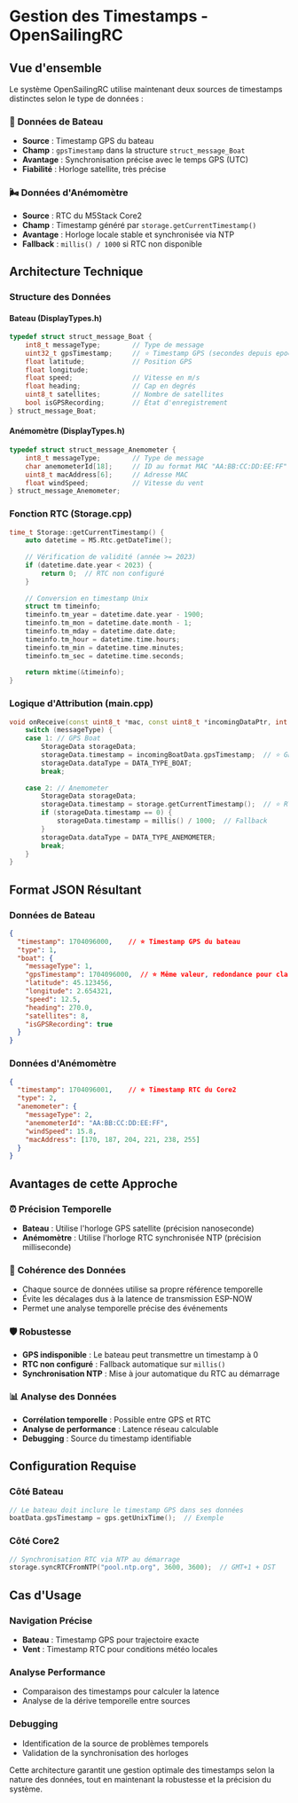 # Gestion des Timestamps - OpenSailingRC

## Vue d'ensemble

Le système OpenSailingRC utilise maintenant deux sources de timestamps distinctes selon le type de données :

### 🚢 **Données de Bateau**
- **Source** : Timestamp GPS du bateau
- **Champ** : `gpsTimestamp` dans la structure `struct_message_Boat`
- **Avantage** : Synchronisation précise avec le temps GPS (UTC)
- **Fiabilité** : Horloge satellite, très précise

### 🌬️ **Données d'Anémomètre**
- **Source** : RTC du M5Stack Core2
- **Champ** : Timestamp généré par `storage.getCurrentTimestamp()`
- **Avantage** : Horloge locale stable et synchronisée via NTP
- **Fallback** : `millis() / 1000` si RTC non disponible

## Architecture Technique

### Structure des Données

#### Bateau (DisplayTypes.h)
```cpp
typedef struct struct_message_Boat {
    int8_t messageType;        // Type de message
    uint32_t gpsTimestamp;     // ⭐ Timestamp GPS (secondes depuis epoch Unix)
    float latitude;            // Position GPS
    float longitude;
    float speed;               // Vitesse en m/s
    float heading;             // Cap en degrés
    uint8_t satellites;        // Nombre de satellites
    bool isGPSRecording;       // État d'enregistrement
} struct_message_Boat;
```

#### Anémomètre (DisplayTypes.h)
```cpp
typedef struct struct_message_Anemometer {
    int8_t messageType;        // Type de message
    char anemometerId[18];     // ID au format MAC "AA:BB:CC:DD:EE:FF"
    uint8_t macAddress[6];     // Adresse MAC
    float windSpeed;           // Vitesse du vent
} struct_message_Anemometer;
```

### Fonction RTC (Storage.cpp)
```cpp
time_t Storage::getCurrentTimestamp() {
    auto datetime = M5.Rtc.getDateTime();
    
    // Vérification de validité (année >= 2023)
    if (datetime.date.year < 2023) {
        return 0;  // RTC non configuré
    }
    
    // Conversion en timestamp Unix
    struct tm timeinfo;
    timeinfo.tm_year = datetime.date.year - 1900;
    timeinfo.tm_mon = datetime.date.month - 1;
    timeinfo.tm_mday = datetime.date.date;
    timeinfo.tm_hour = datetime.time.hours;
    timeinfo.tm_min = datetime.time.minutes;
    timeinfo.tm_sec = datetime.time.seconds;
    
    return mktime(&timeinfo);
}
```

### Logique d'Attribution (main.cpp)
```cpp
void onReceive(const uint8_t *mac, const uint8_t *incomingDataPtr, int len) {
    switch (messageType) {
    case 1: // GPS Boat
        StorageData storageData;
        storageData.timestamp = incomingBoatData.gpsTimestamp;  // ⭐ GPS
        storageData.dataType = DATA_TYPE_BOAT;
        break;
        
    case 2: // Anemometer
        StorageData storageData;
        storageData.timestamp = storage.getCurrentTimestamp();  // ⭐ RTC
        if (storageData.timestamp == 0) {
            storageData.timestamp = millis() / 1000;  // Fallback
        }
        storageData.dataType = DATA_TYPE_ANEMOMETER;
        break;
    }
}
```

## Format JSON Résultant

### Données de Bateau
```json
{
  "timestamp": 1704096000,    // ⭐ Timestamp GPS du bateau
  "type": 1,
  "boat": {
    "messageType": 1,
    "gpsTimestamp": 1704096000,  // ⭐ Même valeur, redondance pour clarté
    "latitude": 45.123456,
    "longitude": 2.654321,
    "speed": 12.5,
    "heading": 270.0,
    "satellites": 8,
    "isGPSRecording": true
  }
}
```

### Données d'Anémomètre
```json
{
  "timestamp": 1704096001,    // ⭐ Timestamp RTC du Core2
  "type": 2,
  "anemometer": {
    "messageType": 2,
    "anemometerId": "AA:BB:CC:DD:EE:FF",
    "windSpeed": 15.8,
    "macAddress": [170, 187, 204, 221, 238, 255]
  }
}
```

## Avantages de cette Approche

### ⏰ **Précision Temporelle**
- **Bateau** : Utilise l'horloge GPS satellite (précision nanoseconde)
- **Anémomètre** : Utilise l'horloge RTC synchronisée NTP (précision milliseconde)

### 🔄 **Cohérence des Données**
- Chaque source de données utilise sa propre référence temporelle
- Évite les décalages dus à la latence de transmission ESP-NOW
- Permet une analyse temporelle précise des événements

### 🛡️ **Robustesse**
- **GPS indisponible** : Le bateau peut transmettre un timestamp à 0
- **RTC non configuré** : Fallback automatique sur `millis()`
- **Synchronisation NTP** : Mise à jour automatique du RTC au démarrage

### 📊 **Analyse des Données**
- **Corrélation temporelle** : Possible entre GPS et RTC
- **Analyse de performance** : Latence réseau calculable
- **Debugging** : Source du timestamp identifiable

## Configuration Requise

### Côté Bateau
```cpp
// Le bateau doit inclure le timestamp GPS dans ses données
boatData.gpsTimestamp = gps.getUnixTime();  // Exemple
```

### Côté Core2
```cpp
// Synchronisation RTC via NTP au démarrage
storage.syncRTCFromNTP("pool.ntp.org", 3600, 3600);  // GMT+1 + DST
```

## Cas d'Usage

### Navigation Précise
- **Bateau** : Timestamp GPS pour trajectoire exacte
- **Vent** : Timestamp RTC pour conditions météo locales

### Analyse Performance
- Comparaison des timestamps pour calculer la latence
- Analyse de la dérive temporelle entre sources

### Debugging
- Identification de la source de problèmes temporels
- Validation de la synchronisation des horloges

Cette architecture garantit une gestion optimale des timestamps selon la nature des données, tout en maintenant la robustesse et la précision du système.